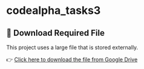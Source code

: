 # codealpha_tasks3
## 📁 Download Required File

This project uses a large file that is stored externally.

👉 [Click here to download the file from Google Drive](https://drive.google.com/file/d/19t4hnufwIeTuO0OjGzsG0xTz0_-ZOP8H/view?usp=sharing)
